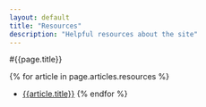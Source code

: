 ```yaml
---
layout: default
title: "Resources"
description: "Helpful resources about the site"
---
```

#{{page.title}}

{% for article in page.articles.resources %}
* [{{article.title}}]({{article.url}})
{% endfor %}
